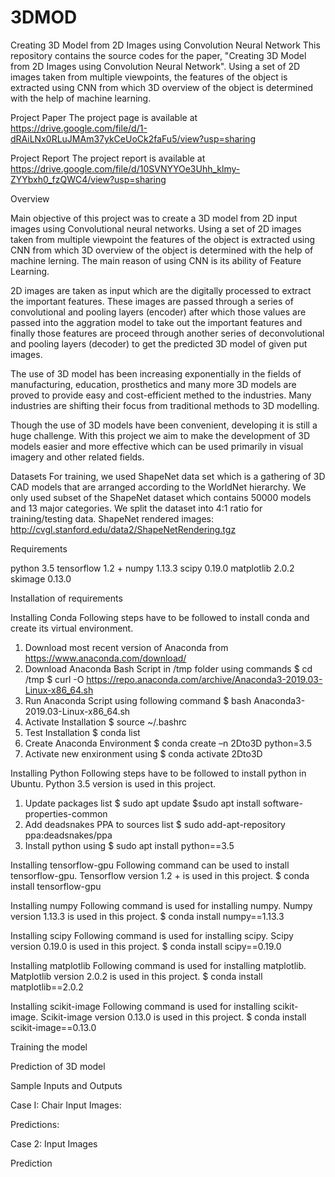 # 3DMOD
Creating 3D Model from 2D Images using Convolution Neural Network 
This repository contains the source codes for the paper, "Creating 3D Model from 2D Images using Convolution Neural Network". Using a set of 2D images taken from multiple viewpoints, the features of the object is extracted using CNN from which 3D overview of the object is determined with the help of machine learning. 

Project Paper
The project page is available at
https://drive.google.com/file/d/1-dRAiLNx0RLuJMAm37ykCeUoCk2faFu5/view?usp=sharing 

Project Report
The project report is available at
https://drive.google.com/file/d/10SVNYYOe3Uhh_klmy-ZYYbxh0_fzQWC4/view?usp=sharing

Overview

Main objective of this project was to create a 3D model from 2D input images using Convolutional neural networks. Using a set of 2D images taken from multiple viewpoint the features of the object is extracted using CNN from which 3D overview of the object is determined with the help of machine lerning. The main reason of using CNN is its ability of Feature Learning.

2D images are taken as input which are the digitally processed to extract the important features. These images are passed through a series of convolutional and pooling layers (encoder) after which those values are passed into the aggration model to take out the important features and finally those features are proceed through another series of deconvolutional and pooling layers (decoder) to get the predicted 3D model of given put images.

The use of 3D model has been increasing exponentially in the fields of manufacturing, education, prosthetics and many more 3D models are proved to provide easy and cost-efficient methed to the industries. Many industries are shifting their focus from traditional methods to 3D modelling.

Though the use of 3D models have been convenient, developing it is still a huge challenge. With this project we aim to make the development of 3D models easier and more effective which can be used primarily in visual imagery and other related fields.


Datasets
For training, we used ShapeNet data set which is a gathering of 3D CAD models that are arranged according to the WorldNet hierarchy. We only used subset of the ShapeNet dataset which contains 50000 models and 13 major categories. We split the dataset into 4:1 ratio for training/testing data.
ShapeNet rendered images:
http://cvgl.stanford.edu/data2/ShapeNetRendering.tgz

Requirements

python 3.5
tensorflow 1.2 +
numpy 1.13.3
scipy 0.19.0
matplotlib 2.0.2
skimage 0.13.0

Installation of requirements

Installing Conda
Following steps have to be followed to install conda and create its virtual environment.
1. Download most recent version of Anaconda from
https://www.anaconda.com/download/
2. Download Anaconda Bash Script in /tmp folder using commands
	$ cd /tmp
	$ curl -O https://repo.anaconda.com/archive/Anaconda3-2019.03-Linux-x86_64.sh
3. Run Anaconda Script using following command
	$ bash Anaconda3-2019.03-Linux-x86_64.sh
4. Activate Installation
	$ source ~/.bashrc
5. Test Installation
	$ conda list
6. Create Anaconda Environment
	$ conda create –n 2Dto3D python=3.5
7. Activate new enxironment using
	$ conda activate 2Dto3D

Installing Python
Following steps have to be followed to install python in Ubuntu. Python 3.5 version is used in this project.
1. Update packages list
	$ sudo apt update
	$sudo apt install software-properties-common
2. Add deadsnakes PPA to sources list
$ sudo add-apt-repository ppa:deadsnakes/ppa
3. Install python using
	$ sudo apt install python==3.5

Installing tensorflow-gpu
Following command can be used to install tensorflow-gpu. Tensorflow version 1.2 + is used in this project.
	$ conda install tensorflow-gpu

Installing numpy
Following command is used for installing numpy. Numpy version 1.13.3 is used in this project.
$ conda install numpy==1.13.3

Installing scipy
Following command is used for installing scipy. Scipy version 0.19.0 is used in this project.
	$ conda install scipy==0.19.0

Installing matplotlib
Following command is used for installing matplotlib. Matplotlib version 2.0.2 is used in this project.
$ conda install matplotlib==2.0.2

Installing scikit-image
Following command is used for installing scikit-image. Scikit-image version 0.13.0 is used in this project.
	$ conda install scikit-image==0.13.0

Training the model


Prediction of 3D model



Sample Inputs and Outputs

Case I: Chair
Input Images:


Predictions:

Case 2:
Input Images

Prediction





